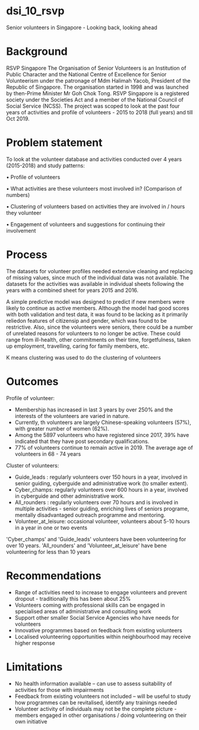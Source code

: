 # dsi_10_rsvp
Senior volunteers in Singapore - Looking back, looking ahead

# Background
RSVP Singapore The Organisation of Senior Volunteers is an Institution of Public Character and the National Centre of Excellence for Senior Volunteerism under the patronage of Mdm Halimah Yacob, President of the Republic of Singapore. The organisation started in 1998 and was launched by then-Prime Minister Mr Goh Chok Tong. RSVP Singapore is a registered society under the Societies Act and a member of the National Council of Social Service (NCSS).
The project was scoped to look at the past four years of activities and profile of volunteers - 2015 to 2018 (full years) and till Oct 2019.

# Problem statement
To look at the volunteer database and activities conducted over 4 years (2015-2018) and study patterns:

•	Profile of volunteers

•	What activities are these volunteers most involved in? (Comparison of numbers)

•	Clustering of volunteers based on activities they are involved in / hours they volunteer

•	Engagement of volunteers and suggestions for continuing their involvement

# Process
The datasets for volunteer profiles needed extensive cleaning and replacing of missing values, since much of the individual data was not available. The datasets for the activities was available in individual sheets following the years with a combined sheet for years 2015 and 2016.

A simple predictive model was designed to predict if new members were likely to continue as active members. Although the model had good scores with both validation and test data, it was found to be lacking as it primarily reliedon features of citizensip and gender, which was found to be restrictive. Also, since the volunteers were seniors, there could be a number of unrelated reasons for volunteers to no longer be active. These could range from ill-health, other commitments on their time, forgetfulness, taken up employment, travelling, caring for family members, etc.

K means clustering was used to do the clustering of volunteers


# Outcomes
Profile of volunteer:
- Membership has increased in last 3 years by over 250% and the interests of the volunteers are varied in nature.
- Currently, th volunteers are largely Chinese-speaking volunteers (57%), with greater number of women (62%).
- Among the 5897 volunteers who have registered since 2017, 39% have indicated that they have post secondary qualifications. 
-  77% of volunteers continue to remain active in 2019. The average age of volunteers in 68 - 74 years

Cluster of volunteers:
- Guide_leads : regularly volunteers over 150 hours in a year, involved in senior guiding, cyberguide and administrative work (to smaller extent). 
- Cyber_champs: regularly volunteers over 600 hours in a year, involved in  cyberguide and other administrative work.
- All_rounders : regularly volunteers over 70 hours and is involved in multiple activities - senior guiding, enriching lives of seniors programe, mentally disadvantaged outreach programme and mentoring.
- Volunteer_at_leisure: occasional volunteer, volunteers about 5-10 hours in a year in one or two events

'Cyber_champs' and 'Guide_leads' volunteers have been volunteering for over 10 years. 'All_rounders' and 'Volunteer_at_leisure' have bene volunteering for less than 10 years


# Recommendations
- Range of activities need to increase to engage volunteers and prevent dropout  - traditionally this has been about 25%
- Volunteers coming with professional skills can be engaged in specialised areas of administrative and consulting work
- Support other smaller Social Service Agencies who have needs for volunteers
- Innovative programmes based on feedback from existing volunteers
- Localised volunteering opportunities within neighbourhood may receive higher response

# Limitations
- No health information available – can use to assess suitability of activities for those with impairments
- Feedback from existing volunteers not included – will be useful to study how programmes can be revitalised, identify any trainings needed
- Volunteer activity of individuals may not be the complete picture - members engaged in other organisations / doing volunteering on their own initiative


